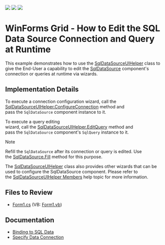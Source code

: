 <!-- default badges list -->
![](https://img.shields.io/endpoint?url=https://codecentral.devexpress.com/api/v1/VersionRange/128582891/23.2.3%2B)
[![](https://img.shields.io/badge/Open_in_DevExpress_Support_Center-FF7200?style=flat-square&logo=DevExpress&logoColor=white)](https://supportcenter.devexpress.com/ticket/details/T292798)
[![](https://img.shields.io/badge/📖_How_to_use_DevExpress_Examples-e9f6fc?style=flat-square)](https://docs.devexpress.com/GeneralInformation/403183)
<!-- default badges end -->
# WinForms Grid - How to Edit the SQL Data Source Connection and Query at Runtime

This example demonstrates how to use the [SqlDataSourceUIHelper](https://docs.devexpress.com/WindowsForms/DevExpress.DataAccess.UI.Sql.SqlDataSourceUIHelper) class to give the End-User a capability to edit the [SqlDataSource](https://docs.devexpress.com/CoreLibraries/DevExpress.DataAccess.Sql.SqlDataSource) component's connection or queries at runtime via wizards.

## Implementation Details

To execute a connection configuration wizard, call the [SqlDataSourceUIHelper.ConfigureConnection](https://docs.devexpress.com/WindowsForms/devexpress.dataaccess.ui.sql.sqldatasourceuihelper.configureconnection.overloads) method and pass the `SqlDataSource` component instance to it.

To execute a query editing wizard, call the [SqlDataSourceUIHelper.EditQuery](https://docs.devexpress.com/WindowsForms/devexpress.dataaccess.ui.sql.sqldatasourceuihelper.editquery.overloads) method and pass the `SqlDataSource` component's `SqlQuery` instance to it.

> [!Note]
> Refill the `SqlDataSource` after its connection or query is edited. Use the [SqlDataSource.Fill](https://docs.devexpress.com/CoreLibraries/devexpress.dataaccess.sql.sqldatasource.fill.overloads) method for this purpose.

The [SqlDataSourceUIHelper](https://docs.devexpress.com/WindowsForms/DevExpress.DataAccess.UI.Sql.SqlDataSourceUIHelper) class also provides other wizards that can be used to configure the SqlDataSource component. Please refer to the [SqlDataSourceUIHelper Members](https://docs.devexpress.com/WindowsForms/DevExpress.DataAccess.UI.Sql.SqlDataSourceUIHelper._members) help topic for more information.

## Files to Review
* [Form1.cs](./CS/T292798/Form1.cs) (VB: [Form1.vb](./VB/T292798/Form1.vb))

## Documentation

* [Binding to SQL Data](https://docs.devexpress.com/WindowsForms/18167/common-features/data-binding/binding-to-sql-data)
* [Specify Data Connection](https://docs.devexpress.com/CoreLibraries/403634/devexpress-data-library/data-sources/use-the-sql-data-source/specify-data-connection)
